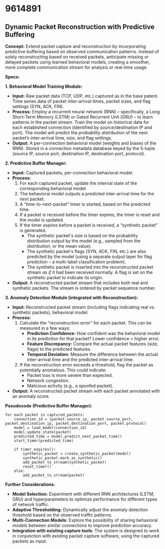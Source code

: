 # 9614891

## Dynamic Packet Reconstruction with Predictive Buffering

**Concept:** Extend packet capture and reconstruction by incorporating predictive buffering based on observed communication patterns. Instead of solely reconstructing based on received packets, anticipate missing or delayed packets using learned behavioral models, creating a smoother, more complete communication stream for analysis or real-time usage.

**Specs:**

**1. Behavioral Model Training Module:**

*   **Input:** Raw packet data (TCP, UDP, etc.) captured as in the base patent. Time series data of packet inter-arrival times, packet sizes, and flag settings (SYN, ACK, FIN).
*   **Process:** Employ a recurrent neural network (RNN) – specifically, a Long Short-Term Memory (LSTM) or Gated Recurrent Unit (GRU) – to learn patterns in the packet stream. Train the model on historical data for each established connection (identified by source/destination IP and port). The model will predict the *probability distribution* of the next packet’s inter-arrival time, size, and flag settings.
*   **Output:**  A per-connection behavioral model (weights and biases of the RNN).  Stored in a connection metadata database keyed by the 5-tuple (source IP, source port, destination IP, destination port, protocol).

**2. Predictive Buffer Manager:**

*   **Input:** Captured packets, per-connection behavioral model.
*   **Process:**
    1.  For each captured packet, update the internal state of the corresponding behavioral model.
    2.  The behavioral model outputs a predicted inter-arrival time for the *next* packet.
    3.  A “time-to-next-packet” timer is started, based on the predicted time.
    4.  If a packet *is* received before the timer expires, the timer is reset and the model is updated.
    5.  If the timer *expires* before a packet is received, a “synthetic packet” is generated.
        *   The synthetic packet's size is based on the probability distribution output by the model (e.g., sampled from the distribution, or the mean value).
        *   The synthetic packet's flags (SYN, ACK, FIN, etc.) are *also* predicted by the model (using a separate output layer for flag prediction – a multi-label classification problem).
        *   The synthetic packet is inserted into the reconstructed packet stream *as if* it had been received normally.  A flag is set on the synthetic packet to indicate its origin.
*   **Output:** A reconstructed packet stream that includes both real and synthetic packets. The stream is ordered by packet sequence number.

**3. Anomaly Detection Module (integrated with Reconstruction):**

*   **Input:** Reconstructed packet stream (including flags indicating real vs. synthetic packets), behavioral model.
*   **Process:**
    1.  Calculate the “reconstruction error” for each packet.  This can be measured in a few ways:
        *   **Prediction Confidence:**  How confident was the behavioral model in its prediction for that packet? Lower confidence = higher error.
        *   **Feature Discrepancy:**  Compare the actual packet features (size, flags) to the predicted features.
        *   **Temporal Deviation:**  Measure the difference between the actual inter-arrival time and the predicted inter-arrival time.
    2.  If the reconstruction error exceeds a threshold, flag the packet as potentially anomalous.  This could indicate:
        *   Packet loss is more severe than expected.
        *   Network congestion.
        *   Malicious activity (e.g., a spoofed packet).
*   **Output:** A reconstructed packet stream with each packet annotated with an anomaly score.

**Pseudocode (Predictive Buffer Manager):**

```
for each packet in captured_packets:
    connection_id = (packet.source_ip, packet.source_port, packet.destination_ip, packet.destination_port, packet.protocol)
    model = load_model(connection_id)
    model.update_state(packet)
    predicted_time = model.predict_next_packet_time()
    start_timer(predicted_time)

    if timer_expires():
        synthetic_packet = create_synthetic_packet(model)
        synthetic_packet.mark_as_synthetic()
        add_packet_to_stream(synthetic_packet)
        reset_timer()
    else:
        add_packet_to_stream(packet)
```

**Further Considerations:**

*   **Model Selection:** Experiment with different RNN architectures (LSTM, GRU) and hyperparameters to optimize performance for different types of network traffic.
*   **Adaptive Thresholding:** Dynamically adjust the anomaly detection threshold based on the observed traffic patterns.
*   **Multi-Connection Models:** Explore the possibility of sharing behavioral models between similar connections to improve prediction accuracy.
*    **Integration with existing capture tools**: The system is designed to work in conjunction with existing packet capture software, using the captured packets as input.